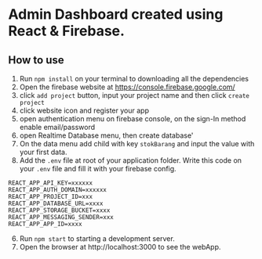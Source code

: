 # Admin Dashboard created using React & Firebase.
## How to use
1. Run `npm install` on your terminal to downloading all the dependencies
2. Open the firebase website at https://console.firebase.google.com/
3. click `add project` button, input your project name and then click `create project`
4. click website icon and register your app
5. open authentication menu on firebase console, on the sign-In method enable email/password
6. open Realtime Database menu, then create database'
7. On the data menu add child with key `stokBarang` and input the value with your first data.
8. Add the `.env` file at root of your application folder. Write this code on your `.env` file and fill it with your firebase config.
 ```
 REACT_APP_API_KEY=xxxxxx
 REACT_APP_AUTH_DOMAIN=xxxxxx
 REACT_APP_PROJECT_ID=xxx
 REACT_APP_DATABASE_URL=xxxx
 REACT_APP_STORAGE_BUCKET=xxxx
 REACT_APP_MESSAGING_SENDER=xxx
 REACT_APP_APP_ID=xxxx
 ```
6. Run `npm start` to starting a development server.
7. Open the browser at http://localhost:3000 to see the webApp.
